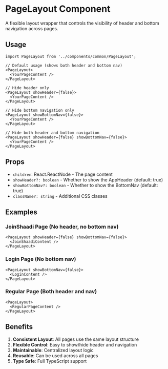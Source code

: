 # PageLayout Component

A flexible layout wrapper that controls the visibility of header and bottom navigation across pages.

## Usage

```tsx
import PageLayout from '../components/common/PageLayout';

// Default usage (shows both header and bottom nav)
<PageLayout>
  <YourPageContent />
</PageLayout>

// Hide header only
<PageLayout showHeader={false}>
  <YourPageContent />
</PageLayout>

// Hide bottom navigation only
<PageLayout showBottomNav={false}>
  <YourPageContent />
</PageLayout>

// Hide both header and bottom navigation
<PageLayout showHeader={false} showBottomNav={false}>
  <YourPageContent />
</PageLayout>
```

## Props

- `children`: React.ReactNode - The page content
- `showHeader?: boolean` - Whether to show the AppHeader (default: true)
- `showBottomNav?: boolean` - Whether to show the BottomNav (default: true)
- `className?: string` - Additional CSS classes

## Examples

### JoinShaadi Page (No header, no bottom nav)
```tsx
<PageLayout showHeader={false} showBottomNav={false}>
  <JoinShaadiContent />
</PageLayout>
```

### Login Page (No bottom nav)
```tsx
<PageLayout showBottomNav={false}>
  <LoginContent />
</PageLayout>
```

### Regular Page (Both header and nav)
```tsx
<PageLayout>
  <RegularPageContent />
</PageLayout>
```

## Benefits

1. **Consistent Layout**: All pages use the same layout structure
2. **Flexible Control**: Easy to show/hide header and navigation
3. **Maintainable**: Centralized layout logic
4. **Reusable**: Can be used across all pages
5. **Type Safe**: Full TypeScript support 